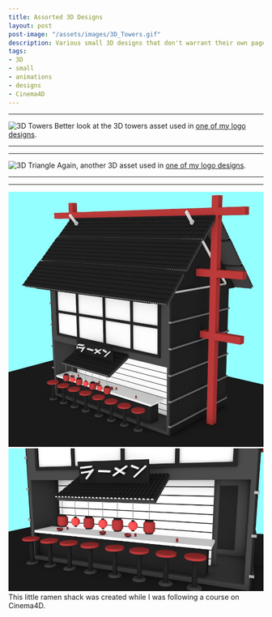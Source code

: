 ```yaml
---
title: Assorted 3D Designs
layout: post
post-image: "/assets/images/3D_Towers.gif"
description: Various small 3D designs that don't warrant their own page.
tags:
- 3D
- small
- animations
- designs
- Cinema4D
---
```

---

![3D Towers](/assets/images/3D_Towers.gif)
Better look at the 3D towers asset used in [one of my logo designs](https://erenblack.com/blog/Eren-Black).

---
---

![3D Triangle](/assets/images/3D_Triangle.gif)
Again, another 3D asset used in [one of my logo designs](https://erenblack.com/blog/Eren-Black).

---
---

![Ramen House](/assets/images/Ramen1.png) ![Ramen House](/assets/images/Ramen2.png)
This little ramen shack was created while I was following a course on Cinema4D.